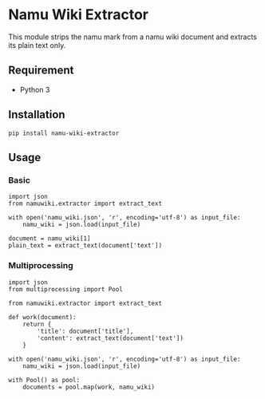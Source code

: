 # Namu Wiki Extractor
This module strips the namu mark from a namu wiki document and extracts its plain text only.

## Requirement
- Python 3

## Installation
	pip install namu-wiki-extractor

## Usage
### Basic
    import json
    from namuwiki.extractor import extract_text

    with open('namu_wiki.json', 'r', encoding='utf-8') as input_file:
        namu_wiki = json.load(input_file)

    document = namu_wiki[1]
    plain_text = extract_text(document['text'])

### Multiprocessing
    import json
    from multiprocessing import Pool

    from namuwiki.extractor import extract_text

    def work(document):
        return {
            'title': document['title'],
            'content': extract_text(document['text'])
        }

    with open('namu_wiki.json', 'r', encoding='utf-8') as input_file:
        namu_wiki = json.load(input_file)

    with Pool() as pool:
        documents = pool.map(work, namu_wiki)
